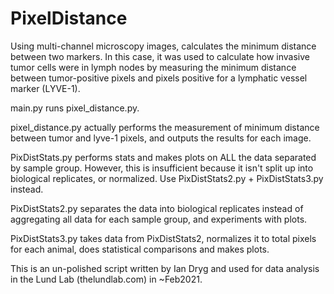 # PixelDistance
Using multi-channel microscopy images, calculates the minimum distance between two markers. In this case, it was used to calculate how invasive tumor cells were in lymph nodes by measuring the minimum distance between tumor-positive pixels and pixels positive for a lymphatic vessel marker (LYVE-1).

main.py runs pixel_distance.py. 

pixel_distance.py actually performs the measurement of minimum distance between tumor and lyve-1 pixels, and outputs the results for each image.

PixDistStats.py performs stats and makes plots on ALL the data separated by sample group. However, this is insufficient because it isn't split up into biological replicates, or normalized. Use PixDistStats2.py + PixDistStats3.py instead. 

PixDistStats2.py separates the data into biological replicates instead of aggregating all data for each sample group, and experiments with plots.

PixDistStats3.py takes data from PixDistStats2, normalizes it to total pixels for each animal, does statistical comparisons and makes plots.

This is an un-polished script written by Ian Dryg and used for data analysis in the Lund Lab (thelundlab.com) in ~Feb2021. 
